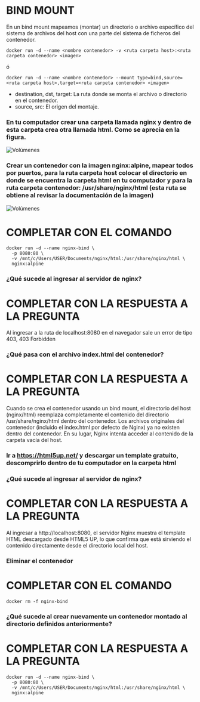 # BIND MOUNT
En un bind mount mapeamos (montar) un directorio o archivo específico del sistema de archivos del host con una parte del sistema de ficheros del contenedor.

```
docker run -d --name <nombre contenedor> -v <ruta carpeta host>:<ruta carpeta contenedor> <imagen> 
```
ó
```
docker run -d --name <nombre contenedor> --mount type=bind,source=<ruta carpeta host>,target=<ruta carpeta contenedor> <imagen>
```
- destination, dst, target: La ruta donde se monta el archivo o directorio en el contenedor.
- source, src: El origen del montaje.
  
### En tu computador crear una carpeta llamada nginx y dentro de esta carpeta crea otra llamada html. Como se aprecia en la figura.
![Volúmenes](directorio.PNG)

### Crear un contenedor con la imagen nginx:alpine, mapear todos por puertos, para la ruta carpeta host colocar el directorio en donde se encuentra la carpeta html en tu computador y para la ruta carpeta contenedor: /usr/share/nginx/html (esta ruta se obtiene al revisar la documentación de la imagen)
![Volúmenes](volumen-host.PNG)
# COMPLETAR CON EL COMANDO
```
docker run -d --name nginx-bind \
  -p 8080:80 \
  -v /mnt/c/Users/USER/Documents/nginx/html:/usr/share/nginx/html \
  nginx:alpine
```

### ¿Qué sucede al ingresar al servidor de nginx?
# COMPLETAR CON LA RESPUESTA A LA PREGUNTA
Al ingresar a la ruta de localhost:8080 en el navegador sale un error de tipo 403, 403 Forbidden


### ¿Qué pasa con el archivo index.html del contenedor?
# COMPLETAR CON LA RESPUESTA A LA PREGUNTA
Cuando se crea el contenedor usando un bind mount, el directorio del host (nginx/html) reemplaza completamente el contenido del directorio /usr/share/nginx/html dentro del contenedor. Los archivos originales del contenedor (incluido el index.html por defecto de Nginx) ya no existen dentro del contenedor. En su lugar, Nginx intenta acceder al contenido de la carpeta vacía del host.

### Ir a https://html5up.net/ y descargar un template gratuito, descomprirlo dentro de tu computador en la carpeta html
### ¿Qué sucede al ingresar al servidor de nginx?
# COMPLETAR CON LA RESPUESTA A LA PREGUNTA
Al ingresar a http://localhost:8080, el servidor Nginx muestra el template HTML descargado desde HTML5 UP, lo que confirma que está sirviendo el contenido directamente desde el directorio local del host.

### Eliminar el contenedor
# COMPLETAR CON EL COMANDO
```
docker rm -f nginx-bind
```

### ¿Qué sucede al crear nuevamente un contenedor montado al directorio definidos anteriormente?
# COMPLETAR CON LA RESPUESTA A LA PREGUNTA
```
docker run -d --name nginx-bind \
  -p 8080:80 \
  -v /mnt/c/Users/USER/Documents/nginx/html:/usr/share/nginx/html \
  nginx:alpine
```
